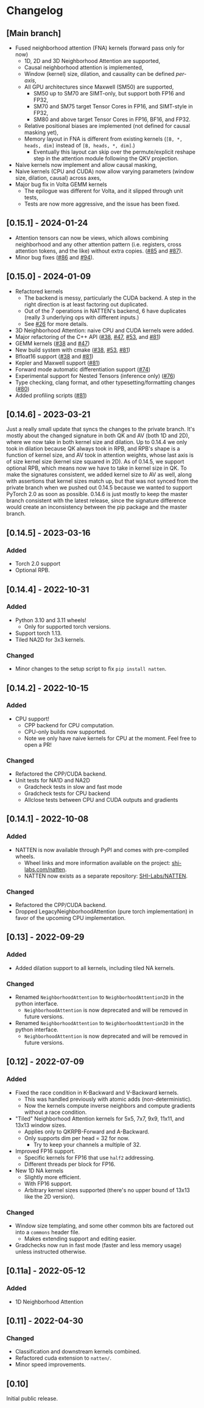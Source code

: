 # Changelog

## [Main branch]
* Fused neighborhood attention (FNA) kernels (forward pass only for now)
  * 1D, 2D and 3D Neighborhood Attention are supported,
  * Causal neighborhood attention is implemented,
  * Window (kernel) size, dilation, and causality can be defined *per-axis*,
  * All GPU architectures since Maxwell (SM50) are supported,
    * SM50 up to SM70 are SIMT-only, but support both FP16 and FP32,
    * SM70 and SM75 target Tensor Cores in FP16, and SIMT-style in FP32,
    * SM80 and above target Tensor Cores in FP16, BF16, and FP32.
  * Relative positional biases are implemented (not defined for causal masking yet),
  * Memory layout in FNA is different from existing kernels (`[B, *, heads, dim]` instead of `[B, heads, *, dim]`.)
    * Eventually this layout can skip over the permute/explicit reshape step in the attention module following
    the QKV projection.
* Naive kernels now implement and allow causal masking,
* Naive kernels (CPU and CUDA) now allow varying parameters (window size, dilation, causal) across axes,
* Major bug fix in Volta GEMM kernels
  * The epilogue was different for Volta, and it slipped through unit tests,
  * Tests are now more aggressive, and the issue has been fixed.

## [0.15.1] - 2024-01-24
* Attention tensors can now be views, which allows combining neighborhood and any other attention pattern (i.e. registers,
  cross attention tokens, and the like) without extra copies. ([#85](https://github.com/SHI-Labs/NATTEN/pull/85) and [#87](https://github.com/SHI-Labs/NATTEN/pull/87)).
* Minor bug fixes ([#86](https://github.com/SHI-Labs/NATTEN/pull/86) and [#94](https://github.com/SHI-Labs/NATTEN/pull/94)).

## [0.15.0] - 2024-01-09
* Refactored kernels
  * The backend is messy, particularly the CUDA backend. A step in the right direction is at least factoring out duplicated.
  * Out of the 7 operations in NATTEN's backend, 6 have duplicates (really 3 underlying ops with different inputs.)
  * See [#26](https://github.com/SHI-Labs/NATTEN/pull/26) for more details.
* 3D Neighborhood Attention: naive CPU and CUDA kernels were added.
* Major refactoring of the C++ API ([#38](https://github.com/SHI-Labs/NATTEN/pull/38), [#47](https://github.com/SHI-Labs/NATTEN/pull/47), [#53](https://github.com/SHI-Labs/NATTEN/pull/53), and [#81](https://github.com/SHI-Labs/NATTEN/pull/81))
* GEMM kernels ([#38](https://github.com/SHI-Labs/NATTEN/pull/38) and [#47](https://github.com/SHI-Labs/NATTEN/pull/47))
* New build system with cmake ([#38](https://github.com/SHI-Labs/NATTEN/pull/38), [#53](https://github.com/SHI-Labs/NATTEN/pull/53), [#81](https://github.com/SHI-Labs/NATTEN/pull/81))
* Bfloat16 support ([#38](https://github.com/SHI-Labs/NATTEN/pull/38) and [#81](https://github.com/SHI-Labs/NATTEN/pull/81))
* Kepler and Maxwell support ([#81](https://github.com/SHI-Labs/NATTEN/pull/81))
* Forward mode automatic differentiation support ([#74](https://github.com/SHI-Labs/NATTEN/pull/74))
* Experimental support for Nested Tensors (inference only) ([#76](https://github.com/SHI-Labs/NATTEN/pull/76))
* Type checking, clang format, and other typesetting/formatting changes ([#80](https://github.com/SHI-Labs/NATTEN/pull/80))
* Added profiling scripts ([#81](https://github.com/SHI-Labs/NATTEN/pull/81))

## [0.14.6] - 2023-03-21
Just a really small update that syncs the changes to the private branch.
It's mostly about the changed signature in both QK and AV (both 1D and 2D), where we now take in both kernel size and dilation.
Up to 0.14.4 we only took in dilation because QK always took in RPB, and RPB's shape is a function of kernel size, and AV took 
in attention weights, whose last axis is of size kernel size (kernel size squared in 2D).
As of 0.14.5, we support optional RPB, which means now we have to take in kernel size in QK. To make the signatures consistent,
we added kernel size to AV as well, along with assertions that kernel sizes match up, but that was not synced from the private
branch when we pushed out 0.14.5 because we wanted to support PyTorch 2.0 as soon as possible.
0.14.6 is just mostly to keep the master branch consistent with the latest release, since the signature difference would create
an inconsistency between the pip package and the master branch.

## [0.14.5] - 2023-03-16
 
### Added
- Torch 2.0 support
- Optional RPB.

## [0.14.4] - 2022-10-31
 
### Added
- Python 3.10 and 3.11 wheels!
  - Only for supported torch versions.
- Support torch 1.13.
- Tiled NA2D for 3x3 kernels.

### Changed
- Minor changes to the setup script to fix `pip install natten`.

## [0.14.2] - 2022-10-15
 
### Added
- CPU support!
  - CPP backend for CPU computation.
  - CPU-only builds now supported.
  - Note we only have naive kernels for CPU at the moment. Feel free to open a PR!

### Changed
- Refactored the CPP/CUDA backend.
- Unit tests for NA1D and NA2D
  - Gradcheck tests in slow and fast mode
  - Gradcheck tests for CPU backend
  - Allclose tests between CPU and CUDA outputs and gradients

## [0.14.1] - 2022-10-08
 
### Added
- NATTEN is now available through PyPI and comes with pre-compiled wheels.
  - Wheel links and more information available on the project: [shi-labs.com/natten](https://www.shi-labs.com/natten/).
  - NATTEN now exists as a separate repository: [SHI-Labs/NATTEN](https://github.com/SHI-Labs/NATTEN).

### Changed
- Refactored the CPP/CUDA backend.
- Dropped LegacyNeighborhoodAttention (pure torch implementation) in favor of the upcoming CPU implementation.

 
## [0.13] - 2022-09-29
 
### Added
- Added dilation support to all kernels, including tiled NA kernels.
 
### Changed
- Renamed `NeighborhoodAttention` to `NeighborhoodAttention2D` in the python interface.
  - `NeighborhoodAttention` is now deprecated and will be removed in future versions.
- Renamed `NeighborhoodAttention` to `NeighborhoodAttention2D` in the python interface.
  - `NeighborhoodAttention` is now deprecated and will be removed in future versions.
 
## [0.12] - 2022-07-09
 
### Added
- Fixed the race condition in K-Backward and V-Backward kernels.
  - This was handled previously with atomic adds (non-deterministic).
  - Now the kernels compute inverse neighbors and compute gradients without a race condition.
- "Tiled" Neighborhood Attention kernels for 5x5, 7x7, 9x9, 11x11, and 13x13 window sizes.
  - Applies only to QKRPB-Forward and A-Backward.
  - Only supports dim per head = 32 for now.
    - Try to keep your channels a multiple of 32.
- Improved FP16 support.
  - Specific kernels for FP16 that use `half2` addressing.
  - Different threads per block for FP16.
- New 1D NA kernels
  - Slightly more efficient.
  - With FP16 support.
  - Arbitrary kernel sizes supported (there's no upper bound of 13x13 like the 2D version).
 
### Changed
- Window size templating, and some other common bits are factored out into a `commons` header file.
  - Makes extending support and editing easier.
- Gradchecks now run in fast mode (faster and less memory usage) unless instructed otherwise.
 
## [0.11a] - 2022-05-12
 
### Added
- 1D Neighborhood Attention
 
## [0.11] - 2022-04-30
 
### Changed
  
- Classification and downstream kernels combined.
- Refactored cuda extension to `natten/`.
- Minor speed improvements.
 
## [0.10]
Initial public release.
